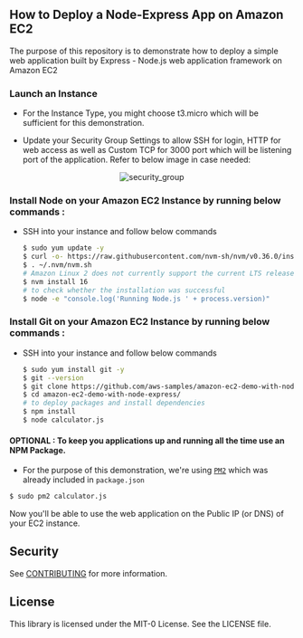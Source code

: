 ## How to Deploy a Node-Express App on Amazon EC2

The purpose of this repository is to demonstrate how to deploy a simple web application built by Express - Node.js web application framework on Amazon EC2  


###  Launch an Instance

- For the Instance Type, you might choose t3.micro which will be sufficient for
this demonstration.

- Update your Security Group Settings to allow SSH for login, HTTP for web access
as well as Custom TCP for 3000 port which will be listening port of the
application. Refer to below image in case needed:
<p align="center">
    <img src="./diagram/security_group.png" alt="security_group" />
<p>


### Install Node on your Amazon EC2 Instance by running below commands :

- SSH into your instance and follow below commands

    ```bash
    $ sudo yum update -y
    $ curl -o- https://raw.githubusercontent.com/nvm-sh/nvm/v0.36.0/install.sh | bash
    $ . ~/.nvm/nvm.sh
    # Amazon Linux 2 does not currently support the current LTS release (version 18.x) of Node.js.
    $ nvm install 16 
    # to check whether the installation was successful   
    $ node -e "console.log('Running Node.js ' + process.version)"
    ```

### Install Git on your Amazon EC2 Instance by running below commands :

- SSH into your instance and follow below commands

    ```bash
    $ sudo yum install git -y
    $ git --version
    $ git clone https://github.com/aws-samples/amazon-ec2-demo-with-node-express
    $ cd amazon-ec2-demo-with-node-express/
    # to deploy packages and install dependencies  
    $ npm install
    $ node calculator.js
    ```

#### OPTIONAL : To keep you applications up and running all the time use an NPM Package.

- For the purpose of this demonstration, we're using [`PM2`](https://www.npmjs.com/package/pm2) which was already included in `package.json`
```bash
$ sudo pm2 calculator.js
```

Now you'll be able to use the web application on the Public IP (or DNS) of your
EC2 instance.

## Security

See [CONTRIBUTING](CONTRIBUTING.md#security-issue-notifications) for more information.

## License

This library is licensed under the MIT-0 License. See the LICENSE file.
